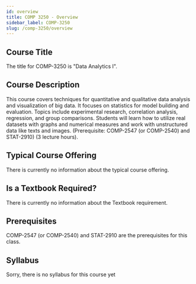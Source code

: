 ```yaml
---
id: overview
title: COMP 3250 - Overview
sidebar_label: COMP-3250
slug: /comp-3250/overview
---
```


## Course Title

The title for COMP-3250 is "Data Analytics I".

## Course Description

This course covers techniques for quantitative and qualitative data analysis and visualization of big data. It focuses on statistics for model building and evaluation. Topics include experimental research, correlation analysis, regression, and group comparisons. Students will learn how to utilize real datasets with graphs and numerical measures and work with unstructured data like texts and images. (Prerequisite: COMP-2547 (or COMP-2540) and STAT-2910) (3 lecture hours).

## Typical Course Offering

There is currently no information about the typical course offering.  

## Is a Textbook Required?

There is currently no information about the Textbook requirement.

## Prerequisites

COMP-2547 (or COMP-2540) and STAT-2910 are the prerequisites for this class.


## Syllabus
Sorry, there is no syllabus for this course yet